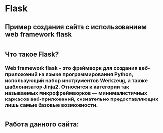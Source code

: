 # Flask
## Пример создания сайта с использованием web framework flask
#
## Что такое Flask?
### Web framework flask - это фреймворк для создания веб-приложений на языке программирования Python, использующий набор инструментов Werkzeug, а также шаблонизатор Jinja2. Относится к категории так называемых микрофреймворков — минималистичных каркасов веб-приложений, сознательно предоставляющих лишь самые базовые возможности.
#
## Работа данного сайта:
### 
